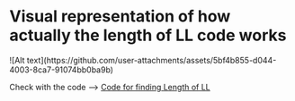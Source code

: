 
<h1>Visual representation of how actually the length of LL code works</h1>
![Alt text](https://github.com/user-attachments/assets/5bf4b855-d044-4003-8ca7-91074bb0ba9b)

<p>Check with the code --> <a href="https://github.com/gunal-01/c--Prac/blob/main/linkedlist/length-of-LL.c%2B%2B">Code for finding Length of LL</a></p>
